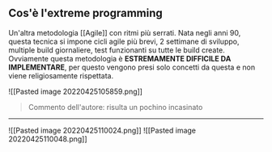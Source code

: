 ## Cos'è l'extreme programming
Un'altra metodologia [[Agile]] con ritmi più serrati. Nata negli anni 90, questa tecnica si impone cicli agile più brevi, 2 settimane di sviluppo, multiple build giornaliere, test funzionanti su tutte le build create. Ovviamente questa metodologia è **ESTREMAMENTE DIFFICILE DA IMPLEMENTARE**, per questo vengono presi solo concetti da questa e non viene religiosamente rispettata.

![[Pasted image 20220425105859.png]]

> Commento dell'autore: risulta un pochino incasinato
****
![[Pasted image 20220425110024.png]]
![[Pasted image 20220425110048.png]]
